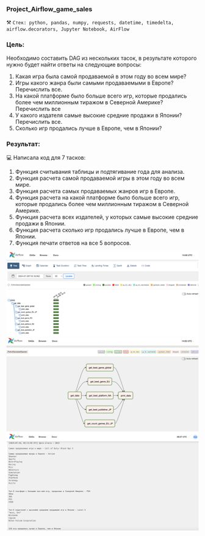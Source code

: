 ### Project_Airflow_game_sales
⚒️ `Стек: python, pandas, numpy, requests, datetime, timedelta, airflow.decorators, Jupyter Notebook, AirFlow`

### Цель:
Необходимо составить DAG из нескольких тасок, в результате которого нужно будет найти ответы на следующие вопросы:

1. Какая игра была самой продаваемой в этом году во всем мире?
2. Игры какого жанра были самыми продаваемыми в Европе? Перечислить все.
3. На какой платформе было больше всего игр, которые продались более чем миллионным тиражом в Северной Америке? Перечислить все
4. У какого издателя самые высокие средние продажи в Японии? Перечислить все.
5. Сколько игр продались лучше в Европе, чем в Японии?

### Результат:
💻 Написала код для 7 тасков: 
1. Функция считывания таблицы и подтягивание года для анализа.
2. Функция расчета самой продаваемой игры в этом году во всем мире.
3. Функция расчета самых продаваемых жанров игр в Европе.
4. Функция расчета на какой платформе было больше всего игр, которые продались более чем миллионным тиражом в Северной Америке.
5. Функция расчета всех издателей, у которых самые высокие средние продажи в Японии.
6. Функция расчета сколько игр продались лучше в Европе, чем в Японии.
7. Функция печати ответов на все 5 вопросов.

![dag](https://github.com/Lanfrena/Project_Airflow_game_sales/blob/main/Dag%20game_sales.png?raw=true)
![graph](https://github.com/Lanfrena/Project_Airflow_game_sales/blob/main/Graph%20in%20Airflow.png)
![result](https://github.com/Lanfrena/Project_Airflow_game_sales/blob/main/Dag%20result%20in%20Airflow.png?raw=true)

